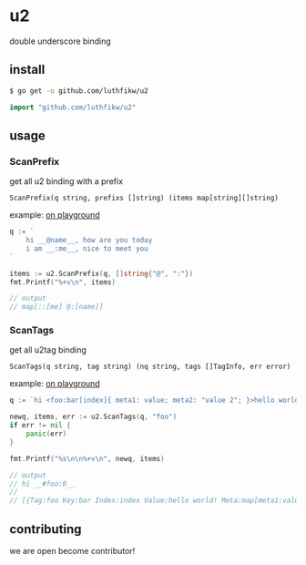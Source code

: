 # u2
double underscore binding

## install

```bash
$ go get -u github.com/luthfikw/u2
```

```go
import "github.com/luthfikw/u2"
```

## usage

### ScanPrefix
get all u2 binding with a prefix

`ScanPrefix(q string, prefixs []string) (items map[string][]string)`


example: [on playground](https://play.golang.org/p/Kg4v2_NVMVz)

```go
q := `
    hi __@name__, how are you today
    i am __:me__, nice to meet you
`

items := u2.ScanPrefix(q, []string{"@", ":"})
fmt.Printf("%+v\n", items)

// output
// map[::[me] @:[name]]
```

### ScanTags

get all u2tag binding

`ScanTags(q string, tag string) (nq string, tags []TagInfo, err error)`

example: [on playground](https://play.golang.org/p/TDRuF1SYK0h)

```go
q := `hi <foo:bar[index]{ meta1: value; meta2: "value 2"; }>hello world!</foo:bar>`

newq, items, err := u2.ScanTags(q, "foo")
if err != nil {
    panic(err)
}

fmt.Printf("%s\n\n%+v\n", newq, items)

// output
// hi __#foo:0__
//
// [{Tag:foo Key:bar Index:index Value:hello world! Meta:map[meta1:value meta2:value 2]}]
```

## contributing

we are open become contributor!
